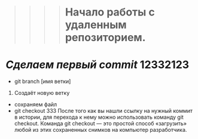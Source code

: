 >>>># Начало работы с удаленным  репозиторием.

# *__Сделаем первый commit__* 12332123

* git branch [имя ветки]
1. Создаёт новую ветку

 * сохраняем файл
 * git checkout
333 После того как вы нашли ссылку на нужный коммит в истории, для перехода к нему можно использовать команду git checkout. Команда git checkout — это простой способ «загрузить» любой из этих сохраненных снимков на компьютер разработчика. 

